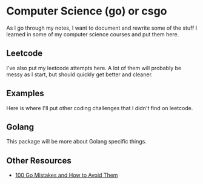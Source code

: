# Computer Science (go) or csgo

As I go through my notes, I want to document and rewrite some of the stuff I learned in some of my computer science courses and put them here.

## Leetcode

I've also put my leetcode attempts here. A lot of them will probably be messy as I start, but should quickly get better and cleaner.

## Examples

Here is where I'll put other coding challenges that I didn't find on leetcode.

## Golang

This package will be more about Golang specific things.

## Other Resources

- [100 Go Mistakes and How to Avoid Them](https://100go.co/)